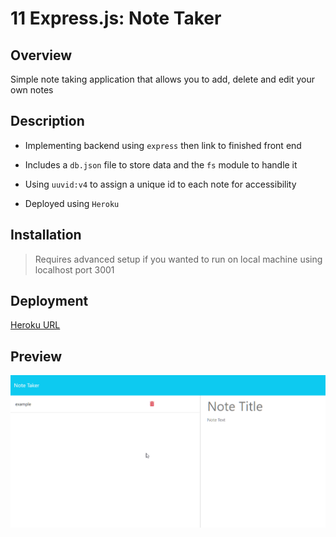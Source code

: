 # 11 Express.js: Note Taker

## Overview

Simple note taking application that allows you to add, delete and edit your own notes

## Description 

* Implementing backend using `express` then link to finished front end 

* Includes a `db.json` file to store data and the `fs` module to handle it

* Using `uuvid:v4` to assign a unique id to each note for accessibility 

* Deployed using `Heroku`

## Installation
 
 > Requires advanced setup if you wanted to run on local machine using localhost port 3001

## Deployment 

[Heroku URL](https://note-taker-sws-8b20e871c90b.herokuapp.com)

## Preview 

![Image Preview](./preview.png)